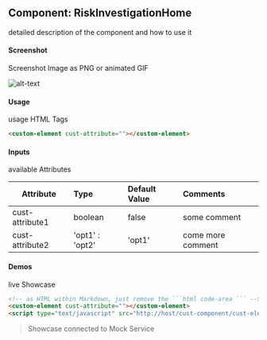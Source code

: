 ## Component: RiskInvestigationHome
detailed description of the component and how to use it
  
#### Screenshot
Screenshot Image as PNG or animated GIF
  
![alt-text](../../../../../screenshots/Summary.png "Image")
  
#### Usage
usage HTML Tags
  
```html
<custom-element cust-attribute=""></custom-element>
```
  
#### Inputs
available Attributes
  
| Attribute       | Type            | Default Value | Comments            |
| --------------- |:--------------- |:------------- |:------------------- |
| cust-attribute1 | boolean         | false         | some comment        |
| cust-attribute2 | 'opt1' : 'opt2' | 'opt1'        | come more comment   |
  
  
#### Demos
live Showcase
  
```html
<!-- as HTML within Markdown, just remove the ```html code-area ``` -->
<custom-element cust-attribute=""></custom-element>
<script type="text/javascript" src="http://host/cust-component/cust-element.js"></script>
```
  
> Showcase connected to Mock Service
